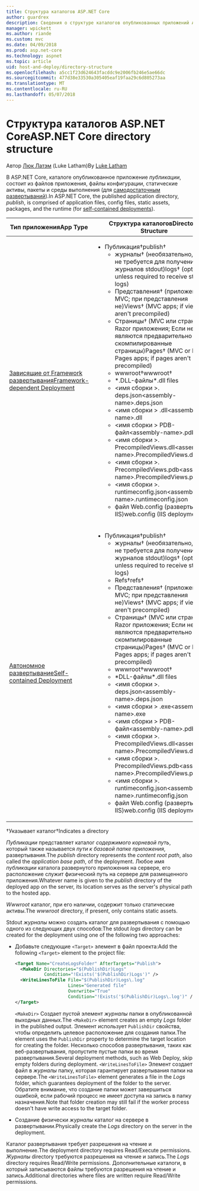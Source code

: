 ```yaml
---
title: Структура каталогов ASP.NET Core
author: guardrex
description: Сведения о структуре каталогов опубликованных приложений ASP.NET Core.
manager: wpickett
ms.author: riande
ms.custom: mvc
ms.date: 04/09/2018
ms.prod: asp.net-core
ms.technology: aspnet
ms.topic: article
uid: host-and-deploy/directory-structure
ms.openlocfilehash: a5cc1f23d624643facddc9e2006fb246e5ae66dc
ms.sourcegitcommit: 477d38e33530a305405eaf19faa29c6d805273aa
ms.translationtype: MT
ms.contentlocale: ru-RU
ms.lasthandoff: 05/07/2018
---
```

# <a name="aspnet-core-directory-structure"></a><span data-ttu-id="13ead-103">Структура каталогов ASP.NET Core</span><span class="sxs-lookup"><span data-stu-id="13ead-103">ASP.NET Core directory structure</span></span>

<span data-ttu-id="13ead-104">Автор [Люк Латэм](https://github.com/guardrex) (Luke Latham)</span><span class="sxs-lookup"><span data-stu-id="13ead-104">By [Luke Latham](https://github.com/guardrex)</span></span>

<span data-ttu-id="13ead-105">В ASP.NET Core, каталоге опубликованное приложение *публикации*, состоит из файлов приложения, файлы конфигурации, статические активы, пакеты и среды выполнения (для [самодостаточным развертываний](/dotnet/core/deploying/#self-contained-deployments-scd)).</span><span class="sxs-lookup"><span data-stu-id="13ead-105">In ASP.NET Core, the published application directory, *publish*, is comprised of application files, config files, static assets, packages, and the runtime (for [self-contained deployments](/dotnet/core/deploying/#self-contained-deployments-scd)).</span></span>


| <span data-ttu-id="13ead-106">Тип приложения</span><span class="sxs-lookup"><span data-stu-id="13ead-106">App Type</span></span> | <span data-ttu-id="13ead-107">Структура каталогов</span><span class="sxs-lookup"><span data-stu-id="13ead-107">Directory Structure</span></span> |
| -------- | ------------------- |
| [<span data-ttu-id="13ead-108">Зависящие от Framework развертывания</span><span class="sxs-lookup"><span data-stu-id="13ead-108">Framework-dependent Deployment</span></span>](/dotnet/core/deploying/#framework-dependent-deployments-fdd) | <ul><li><span data-ttu-id="13ead-109">Публикация&dagger;</span><span class="sxs-lookup"><span data-stu-id="13ead-109">publish&dagger;</span></span><ul><li><span data-ttu-id="13ead-110">журналы&dagger; (необязательно, если не требуется для получения журналов stdout)</span><span class="sxs-lookup"><span data-stu-id="13ead-110">logs&dagger; (optional unless required to receive stdout logs)</span></span></li><li><span data-ttu-id="13ead-111">Представления&dagger; (приложения MVC; при представления не)</span><span class="sxs-lookup"><span data-stu-id="13ead-111">Views&dagger; (MVC apps; if views aren't precompiled)</span></span></li><li><span data-ttu-id="13ead-112">Страницы&dagger; (MVC или страниц Razor приложения; Если не являются предварительно скомпилированные страницы)</span><span class="sxs-lookup"><span data-stu-id="13ead-112">Pages&dagger; (MVC or Razor Pages apps; if pages aren't precompiled)</span></span></li><li><span data-ttu-id="13ead-113">wwwroot&dagger;</span><span class="sxs-lookup"><span data-stu-id="13ead-113">wwwroot&dagger;</span></span></li><li><span data-ttu-id="13ead-114">\*\.DLL-файлы</span><span class="sxs-lookup"><span data-stu-id="13ead-114">\*\.dll files</span></span></li><li><span data-ttu-id="13ead-115">\<имя сборки >. deps.json</span><span class="sxs-lookup"><span data-stu-id="13ead-115">\<assembly-name>.deps.json</span></span></li><li><span data-ttu-id="13ead-116">\<имя сборки > .dll</span><span class="sxs-lookup"><span data-stu-id="13ead-116">\<assembly-name>.dll</span></span></li><li><span data-ttu-id="13ead-117">\<имя сборки > PDB-файл</span><span class="sxs-lookup"><span data-stu-id="13ead-117">\<assembly-name>.pdb</span></span></li><li><span data-ttu-id="13ead-118">\<имя сборки >. PrecompiledViews.dll</span><span class="sxs-lookup"><span data-stu-id="13ead-118">\<assembly-name>.PrecompiledViews.dll</span></span></li><li><span data-ttu-id="13ead-119">\<имя сборки >. PrecompiledViews.pdb</span><span class="sxs-lookup"><span data-stu-id="13ead-119">\<assembly-name>.PrecompiledViews.pdb</span></span></li><li><span data-ttu-id="13ead-120">\<имя сборки >. runtimeconfig.json</span><span class="sxs-lookup"><span data-stu-id="13ead-120">\<assembly-name>.runtimeconfig.json</span></span></li><li><span data-ttu-id="13ead-121">файл Web.config (развертывание IIS)</span><span class="sxs-lookup"><span data-stu-id="13ead-121">web.config (IIS deployments)</span></span></li></ul></li></ul> |
| [<span data-ttu-id="13ead-122">Автономное развертывание</span><span class="sxs-lookup"><span data-stu-id="13ead-122">Self-contained Deployment</span></span>](/dotnet/core/deploying/#self-contained-deployments-scd) | <ul><li><span data-ttu-id="13ead-123">Публикация&dagger;</span><span class="sxs-lookup"><span data-stu-id="13ead-123">publish&dagger;</span></span><ul><li><span data-ttu-id="13ead-124">журналы&dagger; (необязательно, если не требуется для получения журналов stdout)</span><span class="sxs-lookup"><span data-stu-id="13ead-124">logs&dagger; (optional unless required to receive stdout logs)</span></span></li><li><span data-ttu-id="13ead-125">Refs&dagger;</span><span class="sxs-lookup"><span data-stu-id="13ead-125">refs&dagger;</span></span></li><li><span data-ttu-id="13ead-126">Представления&dagger; (приложения MVC; при представления не)</span><span class="sxs-lookup"><span data-stu-id="13ead-126">Views&dagger; (MVC apps; if views aren't precompiled)</span></span></li><li><span data-ttu-id="13ead-127">Страницы&dagger; (MVC или страниц Razor приложения; Если не являются предварительно скомпилированные страницы)</span><span class="sxs-lookup"><span data-stu-id="13ead-127">Pages&dagger; (MVC or Razor Pages apps; if pages aren't precompiled)</span></span></li><li><span data-ttu-id="13ead-128">wwwroot&dagger;</span><span class="sxs-lookup"><span data-stu-id="13ead-128">wwwroot&dagger;</span></span></li><li><span data-ttu-id="13ead-129">\*DLL-файлы</span><span class="sxs-lookup"><span data-stu-id="13ead-129">\*.dll files</span></span></li><li><span data-ttu-id="13ead-130">\<имя сборки >. deps.json</span><span class="sxs-lookup"><span data-stu-id="13ead-130">\<assembly-name>.deps.json</span></span></li><li><span data-ttu-id="13ead-131">\<имя сборки > .exe</span><span class="sxs-lookup"><span data-stu-id="13ead-131">\<assembly-name>.exe</span></span></li><li><span data-ttu-id="13ead-132">\<имя сборки > PDB-файл</span><span class="sxs-lookup"><span data-stu-id="13ead-132">\<assembly-name>.pdb</span></span></li><li><span data-ttu-id="13ead-133">\<имя сборки >. PrecompiledViews.dll</span><span class="sxs-lookup"><span data-stu-id="13ead-133">\<assembly-name>.PrecompiledViews.dll</span></span></li><li><span data-ttu-id="13ead-134">\<имя сборки >. PrecompiledViews.pdb</span><span class="sxs-lookup"><span data-stu-id="13ead-134">\<assembly-name>.PrecompiledViews.pdb</span></span></li><li><span data-ttu-id="13ead-135">\<имя сборки >. runtimeconfig.json</span><span class="sxs-lookup"><span data-stu-id="13ead-135">\<assembly-name>.runtimeconfig.json</span></span></li><li><span data-ttu-id="13ead-136">файл Web.config (развертывание IIS)</span><span class="sxs-lookup"><span data-stu-id="13ead-136">web.config (IIS deployments)</span></span></li></ul></li></ul> |

<span data-ttu-id="13ead-137">&dagger;Указывает каталог</span><span class="sxs-lookup"><span data-stu-id="13ead-137">&dagger;Indicates a directory</span></span>

<span data-ttu-id="13ead-138">*Публикации* представляет каталог *содержимого корневой путь*, который также называется *пути к базовой папке приложения*, развертывания.</span><span class="sxs-lookup"><span data-stu-id="13ead-138">The *publish* directory represents the *content root path*, also called the *application base path*, of the deployment.</span></span> <span data-ttu-id="13ead-139">Любое имя *публикации* каталога развернутого приложения на сервере, его расположение служит физический путь на сервере для размещенного приложения.</span><span class="sxs-lookup"><span data-stu-id="13ead-139">Whatever name is given to the *publish* directory of the deployed app on the server, its location serves as the server's physical path to the hosted app.</span></span>

<span data-ttu-id="13ead-140">*Wwwroot* каталог, при его наличии, содержит только статические активы.</span><span class="sxs-lookup"><span data-stu-id="13ead-140">The *wwwroot* directory, if present, only contains static assets.</span></span>

<span data-ttu-id="13ead-141">Stdout *журналы* можно создать каталог для развертывания с помощью одного из следующих двух способов:</span><span class="sxs-lookup"><span data-stu-id="13ead-141">The stdout *logs* directory can be created for the deployment using one of the following two approaches:</span></span>

* <span data-ttu-id="13ead-142">Добавьте следующие `<Target>` элемент в файл проекта:</span><span class="sxs-lookup"><span data-stu-id="13ead-142">Add the following `<Target>` element to the project file:</span></span>

   ```xml
   <Target Name="CreateLogsFolder" AfterTargets="Publish">
     <MakeDir Directories="$(PublishDir)Logs" 
              Condition="!Exists('$(PublishDir)Logs')" />
     <WriteLinesToFile File="$(PublishDir)Logs\.log" 
                       Lines="Generated file" 
                       Overwrite="True" 
                       Condition="!Exists('$(PublishDir)Logs\.log')" />
   </Target>
   ```

   <span data-ttu-id="13ead-143">`<MakeDir>` Создает пустой элемент *журналы* папки в опубликованной выходных данных.</span><span class="sxs-lookup"><span data-stu-id="13ead-143">The `<MakeDir>` element creates an empty *Logs* folder in the published output.</span></span> <span data-ttu-id="13ead-144">Элемент использует `PublishDir` свойства, чтобы определить целевое расположение для создания папки.</span><span class="sxs-lookup"><span data-stu-id="13ead-144">The element uses the `PublishDir` property to determine the target location for creating the folder.</span></span> <span data-ttu-id="13ead-145">Несколько способов развертывания, таких как веб-развертывания, пропустите пустые папки во время развертывания.</span><span class="sxs-lookup"><span data-stu-id="13ead-145">Several deployment methods, such as Web Deploy, skip empty folders during deployment.</span></span> <span data-ttu-id="13ead-146">`<WriteLinesToFile>` Элемент создает файл в *журналы* папку, которая гарантирует развертывания папки на сервере.</span><span class="sxs-lookup"><span data-stu-id="13ead-146">The `<WriteLinesToFile>` element generates a file in the *Logs* folder, which guarantees deployment of the folder to the server.</span></span> <span data-ttu-id="13ead-147">Обратите внимание, что создание папки может завершиться ошибкой, если рабочий процесс не имеет доступа на запись в папку назначения.</span><span class="sxs-lookup"><span data-stu-id="13ead-147">Note that folder creation may still fail if the worker process doesn't have write access to the target folder.</span></span>

* <span data-ttu-id="13ead-148">Создание физически *журналы* каталог на сервере в развертывании.</span><span class="sxs-lookup"><span data-stu-id="13ead-148">Physically create the *Logs* directory on the server in the deployment.</span></span>

<span data-ttu-id="13ead-149">Каталог развертывания требует разрешения на чтение и выполнение.</span><span class="sxs-lookup"><span data-stu-id="13ead-149">The deployment directory requires Read/Execute permissions.</span></span> <span data-ttu-id="13ead-150">*Журналы* directory требуются разрешения на чтение и запись.</span><span class="sxs-lookup"><span data-stu-id="13ead-150">The *Logs* directory requires Read/Write permissions.</span></span> <span data-ttu-id="13ead-151">Дополнительные каталоги, в который записываются файлы требуются разрешения на чтение и запись.</span><span class="sxs-lookup"><span data-stu-id="13ead-151">Additional directories where files are written require Read/Write permissions.</span></span>
